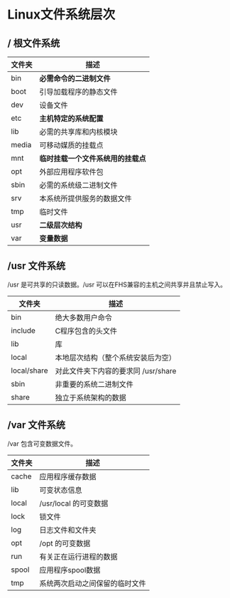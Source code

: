 # Linux文件系统层次

## / 根文件系统

|文件夹|描述|
|---|---|
|bin |**必需命令的二进制文件**|
|boot| 引导加载程序的静态文件
|dev |设备文件|
|etc |**主机特定的系统配置**|
|lib |必需的共享库和内核模块|
|media| 可移动媒质的挂载点|
|mnt| **临时挂载一个文件系统用的挂载点**|
|opt |外部应用程序软件包|
|sbin |必需的系统级二进制文件|
|srv| 本系统所提供服务的数据文件|
|tmp |临时文件|
|usr |**二级层次结构**|
|var |**变量数据**|

## /usr 文件系统
/usr 是可共享的只读数据。/usr 可以在FHS兼容的主机之间共享并且禁止写入。

|文件夹|描述|
|---|---|
|bin| 绝大多数用户命令|
|include |C程序包含的头文件|
|lib |库|
|local |本地层次结构（整个系统安装后为空）
|local/share |对此文件夹下内容的要求同 /usr/share|
|sbin |非重要的系统二进制文件|
|share |独立于系统架构的数据|

## /var 文件系统
/var 包含可变数据文件。

|文件夹|描述|
|---|---|
|cache| 应用程序缓存数据|
|lib |可变状态信息|
|local| /usr/local 的可变数据|
|lock |锁文件|
|log |日志文件和文件夹
|opt| /opt 的可变数据||
|run |有关正在运行进程的数据|
|spool| 应用程序spool数据|
|tmp| 系统两次启动之间保留的临时文件|